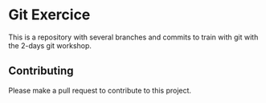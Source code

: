 # Git Exercice

This is a repository with several branches and commits to train with git with the 2-days git workshop.

## Contributing

Please make a pull request to contribute to this project.

